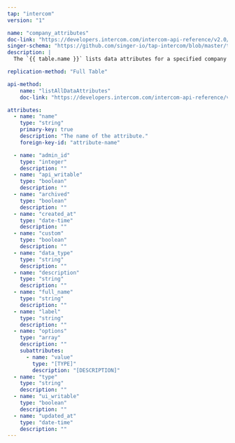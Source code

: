 ```yaml
---
tap: "intercom"
version: "1"

name: "company_attributes"
doc-link: "https://developers.intercom.com/intercom-api-reference/v2.0/reference#data-attribute-model"
singer-schema: "https://github.com/singer-io/tap-intercom/blob/master/tap_intercom/schemas/company_attributes.json"
description: |
  The `{{ table.name }}` lists data attributes for a specified company in your {{ integration.display_name }} account.

replication-method: "Full Table"

api-method:
    name: "listAllDataAttributes"
    doc-link: "https://developers.intercom.com/intercom-api-reference/v2.0/reference#list-data-attributes"

attributes:
  - name: "name"
    type: "string"
    primary-key: true
    description: "The name of the attribute."
    foreign-key-id: "attribute-name"

  - name: "admin_id"
    type: "integer"
    description: ""
  - name: "api_writable"
    type: "boolean"
    description: ""
  - name: "archived"
    type: "boolean"
    description: ""
  - name: "created_at"
    type: "date-time"
    description: ""
  - name: "custom"
    type: "boolean"
    description: ""
  - name: "data_type"
    type: "string"
    description: ""
  - name: "description"
    type: "string"
    description: ""
  - name: "full_name"
    type: "string"
    description: ""
  - name: "label"
    type: "string"
    description: ""
  - name: "options"
    type: "array"
    description: ""
    subattributes:
      - name: "value"
        type: "[TYPE]"
        description: "[DESCRIPTION]"
  - name: "type"
    type: "string"
    description: ""
  - name: "ui_writable"
    type: "boolean"
    description: ""
  - name: "updated_at"
    type: "date-time"
    description: ""
---
```

